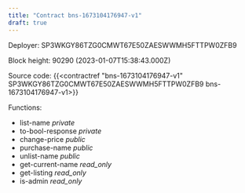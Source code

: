 ```yaml
---
title: "Contract bns-1673104176947-v1"
draft: true
---
```

Deployer: SP3WKGY86TZG0CMWT67E50ZAESWWMH5FTTPW0ZFB9


 



Block height: 90290 (2023-01-07T15:38:43.000Z)

Source code: {{<contractref "bns-1673104176947-v1" SP3WKGY86TZG0CMWT67E50ZAESWWMH5FTTPW0ZFB9 bns-1673104176947-v1>}}

Functions:

* list-name _private_
* to-bool-response _private_
* change-price _public_
* purchase-name _public_
* unlist-name _public_
* get-current-name _read_only_
* get-listing _read_only_
* is-admin _read_only_
